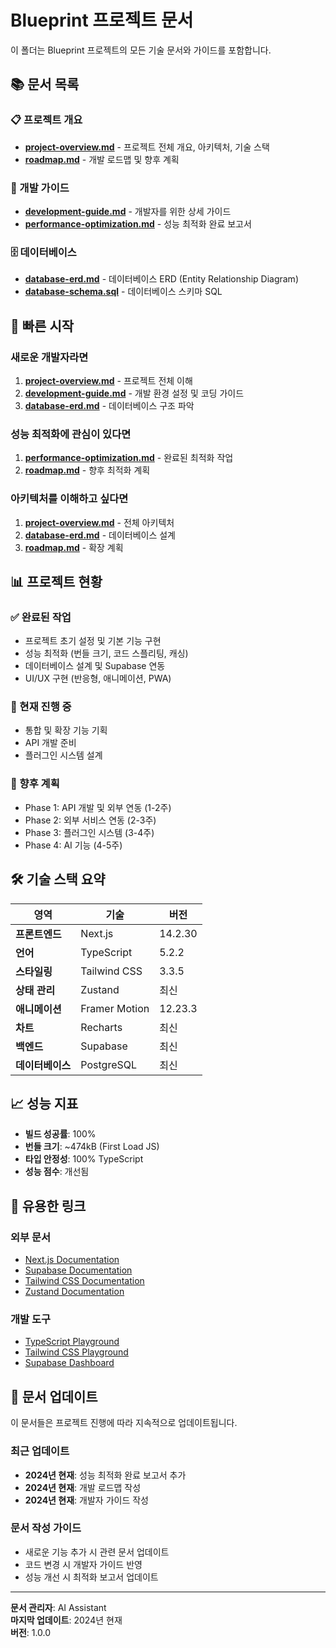 # Blueprint 프로젝트 문서

이 폴더는 Blueprint 프로젝트의 모든 기술 문서와 가이드를 포함합니다.

## 📚 **문서 목록**

### **📋 프로젝트 개요**

- **[project-overview.md](./project-overview.md)** - 프로젝트 전체 개요, 아키텍처, 기술 스택
- **[roadmap.md](./roadmap.md)** - 개발 로드맵 및 향후 계획

### **🔧 개발 가이드**

- **[development-guide.md](./development-guide.md)** - 개발자를 위한 상세 가이드
- **[performance-optimization.md](./performance-optimization.md)** - 성능 최적화 완료 보고서

### **🗄️ 데이터베이스**

- **[database-erd.md](./database-erd.md)** - 데이터베이스 ERD (Entity Relationship Diagram)
- **[database-schema.sql](./database-schema.sql)** - 데이터베이스 스키마 SQL

## 🚀 **빠른 시작**

### **새로운 개발자라면**

1. **[project-overview.md](./project-overview.md)** - 프로젝트 전체 이해
2. **[development-guide.md](./development-guide.md)** - 개발 환경 설정 및 코딩 가이드
3. **[database-erd.md](./database-erd.md)** - 데이터베이스 구조 파악

### **성능 최적화에 관심이 있다면**

1. **[performance-optimization.md](./performance-optimization.md)** - 완료된 최적화 작업
2. **[roadmap.md](./roadmap.md)** - 향후 최적화 계획

### **아키텍처를 이해하고 싶다면**

1. **[project-overview.md](./project-overview.md)** - 전체 아키텍처
2. **[database-erd.md](./database-erd.md)** - 데이터베이스 설계
3. **[roadmap.md](./roadmap.md)** - 확장 계획

## 📊 **프로젝트 현황**

### **✅ 완료된 작업**

- 프로젝트 초기 설정 및 기본 기능 구현
- 성능 최적화 (번들 크기, 코드 스플리팅, 캐싱)
- 데이터베이스 설계 및 Supabase 연동
- UI/UX 구현 (반응형, 애니메이션, PWA)

### **🔄 현재 진행 중**

- 통합 및 확장 기능 기획
- API 개발 준비
- 플러그인 시스템 설계

### **📅 향후 계획**

- Phase 1: API 개발 및 외부 연동 (1-2주)
- Phase 2: 외부 서비스 연동 (2-3주)
- Phase 3: 플러그인 시스템 (3-4주)
- Phase 4: AI 기능 (4-5주)

## 🛠️ **기술 스택 요약**

| 영역             | 기술          | 버전    |
| ---------------- | ------------- | ------- |
| **프론트엔드**   | Next.js       | 14.2.30 |
| **언어**         | TypeScript    | 5.2.2   |
| **스타일링**     | Tailwind CSS  | 3.3.5   |
| **상태 관리**    | Zustand       | 최신    |
| **애니메이션**   | Framer Motion | 12.23.3 |
| **차트**         | Recharts      | 최신    |
| **백엔드**       | Supabase      | 최신    |
| **데이터베이스** | PostgreSQL    | 최신    |

## 📈 **성능 지표**

- **빌드 성공률**: 100%
- **번들 크기**: ~474kB (First Load JS)
- **타입 안정성**: 100% TypeScript
- **성능 점수**: 개선됨

## 🔗 **유용한 링크**

### **외부 문서**

- [Next.js Documentation](https://nextjs.org/docs)
- [Supabase Documentation](https://supabase.com/docs)
- [Tailwind CSS Documentation](https://tailwindcss.com/docs)
- [Zustand Documentation](https://github.com/pmndrs/zustand)

### **개발 도구**

- [TypeScript Playground](https://www.typescriptlang.org/play)
- [Tailwind CSS Playground](https://play.tailwindcss.com)
- [Supabase Dashboard](https://app.supabase.com)

## 📝 **문서 업데이트**

이 문서들은 프로젝트 진행에 따라 지속적으로 업데이트됩니다.

### **최근 업데이트**

- **2024년 현재**: 성능 최적화 완료 보고서 추가
- **2024년 현재**: 개발 로드맵 작성
- **2024년 현재**: 개발자 가이드 작성

### **문서 작성 가이드**

- 새로운 기능 추가 시 관련 문서 업데이트
- 코드 변경 시 개발자 가이드 반영
- 성능 개선 시 최적화 보고서 업데이트

---

**문서 관리자**: AI Assistant  
**마지막 업데이트**: 2024년 현재  
**버전**: 1.0.0
